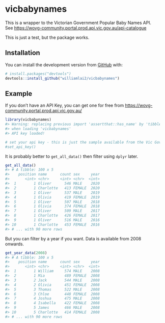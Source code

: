 
<!-- README.md is generated from README.Rmd. Please edit that file -->

# vicbabynames

<!-- badges: start -->
<!-- badges: end -->

This is a wrapper to the Victorian Government Popular Baby Names API.
See <https://wovg-community.portal.prod.api.vic.gov.au/api-catalogue>

This is just a test, but the package works.

## Installation

You can install the development version from
[GitHub](https://github.com/) with:

``` r
# install.packages("devtools")
devtools::install_github("williamlai2/vicbabynames")
```

## Example

If you don’t have an API Key, you can get one for free from
<https://wovg-community.portal.prod.api.vic.gov.au/>

``` r
library(vicbabynames)
#> Warning: replacing previous import 'assertthat::has_name' by 'tibble::has_name'
#> when loading 'vicbabynames'
#> API key loaded!

# set your api key - this is just the sample available from the Vic Gov website.
#set_api_key()
```

It is probably better to `get_all_data()` then filter using `dplyr`
later.

``` r
get_all_data()
#> # A tibble: 100 x 5
#>    position name      count sex     year
#>       <int> <chr>     <int> <chr>  <int>
#>  1        1 Oliver      546 MALE    2020
#>  2        1 Charlotte   413 FEMALE  2020
#>  3        1 Oliver      537 MALE    2019
#>  4        1 Olivia      419 FEMALE  2019
#>  5        1 Oliver      507 MALE    2018
#>  6        1 Olivia      374 FEMALE  2018
#>  7        1 Oliver      509 MALE    2017
#>  8        1 Charlotte   426 FEMALE  2017
#>  9        1 Oliver      516 MALE    2016
#> 10        1 Charlotte   453 FEMALE  2016
#> # ... with 90 more rows
```

But you can filter by a year if you want. Data is available from 2008
onwards.

``` r
get_year_data(2008)
#> # A tibble: 100 x 5
#>    position name      count sex     year
#>       <int> <chr>     <int> <chr>  <int>
#>  1        1 William     574 MALE    2008
#>  2        1 Mia         489 FEMALE  2008
#>  3        2 Jack        544 MALE    2008
#>  4        2 Olivia      451 FEMALE  2008
#>  5        3 Thomas      522 MALE    2008
#>  6        3 Chloe       448 FEMALE  2008
#>  7        4 Joshua      475 MALE    2008
#>  8        4 Isabella    422 FEMALE  2008
#>  9        5 James       466 MALE    2008
#> 10        5 Charlotte   414 FEMALE  2008
#> # ... with 90 more rows
```
